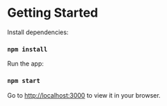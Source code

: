 # Getting Started

Install dependencies:

### `npm install`

Run the app:

### `npm start`

Go to [http://localhost:3000](http://localhost:3000) to view it in your browser.
